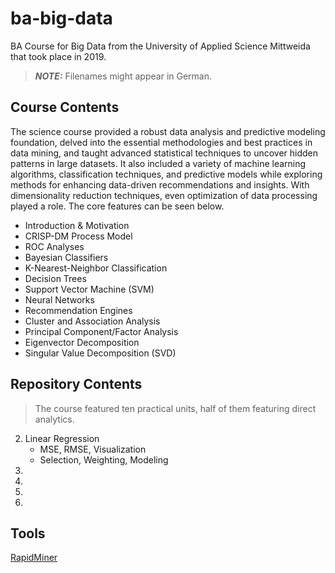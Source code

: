 # ba-big-data

BA Course for Big Data from the University of Applied Science Mittweida that took place in 2019.

> **_NOTE:_** Filenames might appear in German.

## Course Contents

The science course provided a robust data analysis and predictive modeling foundation, delved into the essential methodologies and best practices in data mining, and taught advanced statistical techniques to uncover hidden patterns in large datasets. It also included a variety of machine learning algorithms, classification techniques, and predictive models while exploring methods for enhancing data-driven recommendations and insights. With dimensionality reduction techniques, even optimization of data processing played a role. The core features can be seen below.

- Introduction & Motivation
- CRISP-DM Process Model
- ROC Analyses
- Bayesian Classifiers
- K-Nearest-Neighbor Classification
- Decision Trees
- Support Vector Machine (SVM)
- Neural Networks
- Recommendation Engines
- Cluster and Association Analysis
- Principal Component/Factor Analysis
- Eigenvector Decomposition
- Singular Value Decomposition (SVD)

## Repository Contents

> The course featured ten practical units, half of them featuring direct analytics.

2. Linear Regression
   - MSE, RMSE, Visualization
   - Selection, Weighting, Modeling
3.
4.
5.
6.

## Tools

[RapidMiner](https://rapidminer.com/platform/educational/)
